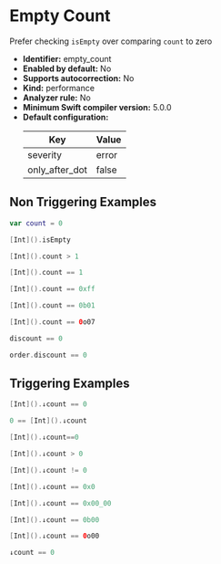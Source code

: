 # Empty Count

Prefer checking `isEmpty` over comparing `count` to zero

* **Identifier:** empty_count
* **Enabled by default:** No
* **Supports autocorrection:** No
* **Kind:** performance
* **Analyzer rule:** No
* **Minimum Swift compiler version:** 5.0.0
* **Default configuration:**
  <table>
  <thead>
  <tr><th>Key</th><th>Value</th></tr>
  </thead>
  <tbody>
  <tr>
  <td>
  severity
  </td>
  <td>
  error
  </td>
  </tr>
  <tr>
  <td>
  only_after_dot
  </td>
  <td>
  false
  </td>
  </tr>
  </tbody>
  </table>

## Non Triggering Examples

```swift
var count = 0
```

```swift
[Int]().isEmpty
```

```swift
[Int]().count > 1
```

```swift
[Int]().count == 1
```

```swift
[Int]().count == 0xff
```

```swift
[Int]().count == 0b01
```

```swift
[Int]().count == 0o07
```

```swift
discount == 0
```

```swift
order.discount == 0
```

## Triggering Examples

```swift
[Int]().↓count == 0
```

```swift
0 == [Int]().↓count
```

```swift
[Int]().↓count==0
```

```swift
[Int]().↓count > 0
```

```swift
[Int]().↓count != 0
```

```swift
[Int]().↓count == 0x0
```

```swift
[Int]().↓count == 0x00_00
```

```swift
[Int]().↓count == 0b00
```

```swift
[Int]().↓count == 0o00
```

```swift
↓count == 0
```
